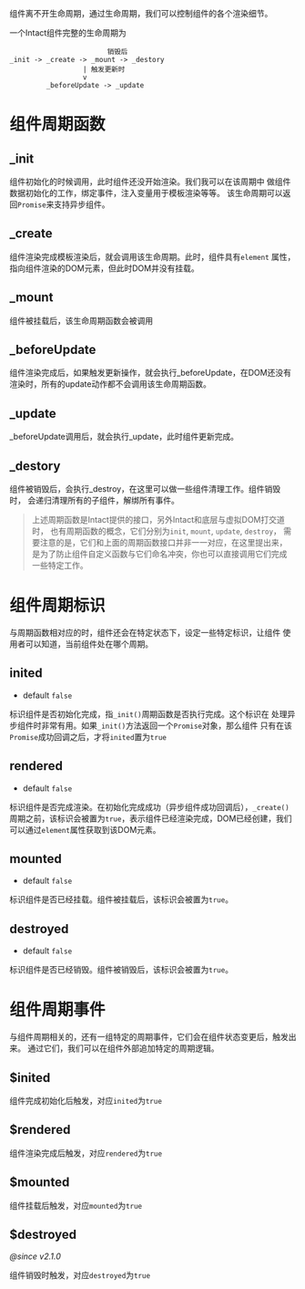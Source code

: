 组件离不开生命周期，通过生命周期，我们可以控制组件的各个渲染细节。

一个Intact组件完整的生命周期为

```
                        销毁后
_init -> _create -> _mount -> _destory
                  | 触发更新时 
                  v
         _beforeUpdate -> _update
```

# 组件周期函数

## _init

组件初始化的时候调用，此时组件还没开始渲染。我们我可以在该周期中
做组件数据初始化的工作，绑定事件，注入变量用于模板渲染等等。
该生命周期可以返回`Promise`来支持异步组件。

## _create

组件渲染完成模板渲染后，就会调用该生命周期。此时，组件具有`element`
属性，指向组件渲染的DOM元素，但此时DOM并没有挂载。

## _mount

组件被挂载后，该生命周期函数会被调用

## _beforeUpdate

组件渲染完成后，如果触发更新操作，就会执行_beforeUpdate，在DOM还没有
渲染时，所有的update动作都不会调用该生命周期函数。

## _update

_beforeUpdate调用后，就会执行_update，此时组件更新完成。

## _destory

组件被销毁后，会执行_destroy，在这里可以做一些组件清理工作。组件销毁时，
会递归清理所有的子组件，解绑所有事件。

> 上述周期函数是Intact提供的接口，另外Intact和底层与虚拟DOM打交道时，
> 也有周期函数的概念，它们分别为`init`, `mount`, `update`, `destroy`，
> 需要注意的是，它们和上面的周期函数接口并非一一对应，在这里提出来，
> 是为了防止组件自定义函数与它们命名冲突，你也可以直接调用它们完成
> 一些特定工作。

# 组件周期标识 

与周期函数相对应的时，组件还会在特定状态下，设定一些特定标识，让组件
使用者可以知道，当前组件处在哪个周期。

## inited

* default `false`

标识组件是否初始化完成，指`_init()`周期函数是否执行完成。这个标识在
处理异步组件时非常有用。如果`_init()`方法返回一个`Promise`对象，那么组件
只有在该`Promise`成功回调之后，才将`inited`置为`true`

## rendered

* default `false`

标识组件是否完成渲染。在初始化完成成功（异步组件成功回调后），`_create()`
周期之前，该标识会被置为`true`，表示组件已经渲染完成，DOM已经创建，我们
可以通过`element`属性获取到该DOM元素。

## mounted

* default `false`

标识组件是否已经挂载。组件被挂载后，该标识会被置为`true`。

## destroyed

* default `false`

标识组件是否已经销毁。组件被销毁后，该标识会被置为`true`。

# 组件周期事件

与组件周期相关的，还有一组特定的周期事件，它们会在组件状态变更后，触发出来。
通过它们，我们可以在组件外部追加特定的周期逻辑。

## $inited

组件完成初始化后触发，对应`inited`为`true`

## $rendered

组件渲染完成后触发，对应`rendered`为`true`

## $mounted

组件挂载后触发，对应`mounted`为`true`

## $destroyed

*@since v2.1.0*

组件销毁时触发，对应`destroyed`为`true`

